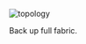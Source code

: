 ![topology](https://user-images.githubusercontent.com/20860769/124128101-be64a980-da7c-11eb-84be-aabb0069ccc0.png)

Back up full fabric.
